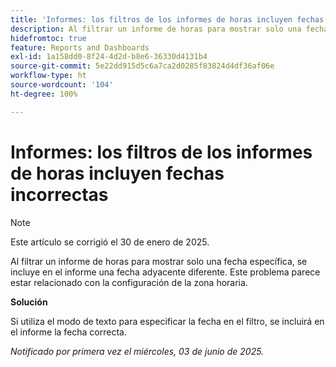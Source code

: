 ```yaml
---
title: 'Informes: los filtros de los informes de horas incluyen fechas incorrectas'
description: Al filtrar un informe de horas para mostrar solo una fecha específica, se incluye en el informe una fecha adyacente diferente. Este problema parece estar relacionado con la configuración de la zona horaria.
hidefromtoc: true
feature: Reports and Dashboards
exl-id: 1a158dd0-8f24-4d2d-b8e6-36330d4131b4
source-git-commit: 5e22dd915d5c6a7ca2d0285f83824d4df36af06e
workflow-type: ht
source-wordcount: '104'
ht-degree: 100%

---
```


# Informes: los filtros de los informes de horas incluyen fechas incorrectas

>[!NOTE]
>
>Este artículo se corrigió el 30 de enero de 2025.

Al filtrar un informe de horas para mostrar solo una fecha específica, se incluye en el informe una fecha adyacente diferente. Este problema parece estar relacionado con la configuración de la zona horaria.

**Solución**

Si utiliza el modo de texto para especificar la fecha en el filtro, se incluirá en el informe la fecha correcta.

_Notificado por primera vez el miércoles, 03 de junio de 2025._
